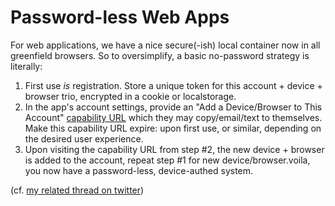 # Password-less Web Apps
For web applications, we have a nice secure(-ish) local container now in all greenfield browsers. So to oversimplify, a basic no-password strategy is literally:

1. First use _is_ registration. Store a unique token for this account + device + browser trio, encrypted in a cookie or localstorage.  
2. In the app's account settings, provide an "Add a Device/Browser to This Account" [capability URL](https://www.w3.org/TR/capability-urls/) which they may copy/email/text to themselves. Make this capability URL expire: upon first use, or similar, depending on the desired user experience.
3. Upon visiting the capability URL from step #2, the new device + browser is added to the account,  repeat step #1 for new device/browser.voila, you now have a password-less, device-authed system.

(cf. [my related thread on twitter](https://twitter.com/mrf1337/status/1354095045343924224?s=20))
<!--stackedit_data:
eyJoaXN0b3J5IjpbLTIxMzQ0NzMwNF19
-->